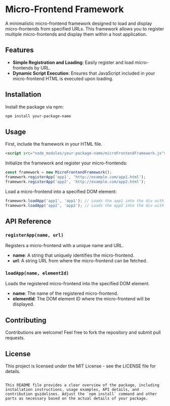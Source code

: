 
# Micro-Frontend Framework

A minimalistic micro-frontend framework designed to load and display micro-frontends from specified URLs. This framework allows you to register multiple micro-frontends and display them within a host application.

## Features

- **Simple Registration and Loading**: Easily register and load micro-frontends by URL.
- **Dynamic Script Execution**: Ensures that JavaScript included in your micro-frontend HTML is executed upon loading.

## Installation

Install the package via npm:

```bash
npm install your-package-name
```

## Usage

First, include the framework in your HTML file.

```html
<script src="node_modules/your-package-name/microFrontendFramework.js"></script>
```

Initialize the framework and register your micro-frontends:

```javascript
const framework = new MicroFrontendFramework();
framework.registerApp('app1', 'http://example.com/app1.html');
framework.registerApp('app2', 'http://example.com/app2.html');
```

Load a micro-frontend into a specified DOM element:

```javascript
framework.loadApp('app1', 'app1'); // Loads the app1 into the div with id 'app1'
framework.loadApp('app2', 'app2'); // Loads the app2 into the div with id 'app2'
```

## API Reference

### `registerApp(name, url)`

Registers a micro-frontend with a unique name and URL.

- **name**: A string that uniquely identifies the micro-frontend.
- **url**: A string URL from where the micro-frontend can be fetched.

### `loadApp(name, elementId)`

Loads the registered micro-frontend into the specified DOM element.

- **name**: The name of the registered micro-frontend.
- **elementId**: The DOM element ID where the micro-frontend will be displayed.

## Contributing

Contributions are welcome! Feel free to fork the repository and submit pull requests.

## License

This project is licensed under the MIT License - see the LICENSE file for details.
```

This README file provides a clear overview of the package, including installation instructions, usage examples, API details, and contribution guidelines. Adjust the `npm install` command and other parts as necessary based on the actual details of your package.